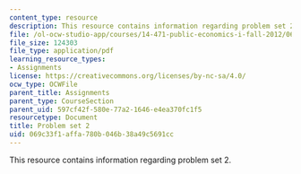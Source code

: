 ```yaml
---
content_type: resource
description: This resource contains information regarding problem set 2.
file: /ol-ocw-studio-app/courses/14-471-public-economics-i-fall-2012/069c33f1affa780b046b38a49c5691cc_MIT14_471F12_pset2.pdf
file_size: 124303
file_type: application/pdf
learning_resource_types:
- Assignments
license: https://creativecommons.org/licenses/by-nc-sa/4.0/
ocw_type: OCWFile
parent_title: Assignments
parent_type: CourseSection
parent_uid: 597cf42f-580e-77a2-1646-e4ea370fc1f5
resourcetype: Document
title: Problem set 2
uid: 069c33f1-affa-780b-046b-38a49c5691cc
---
```

This resource contains information regarding problem set 2.